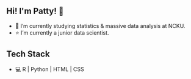 ## Hi! I'm Patty! 👋
- 🌱 I’m currently studying statistics & massive data analysis at NCKU.
- ⭐ I’m currently a junior data scientist.


## Tech Stack
- 💻 R | Python | HTML | CSS
<!---
patty5916/patty5916 is a ✨ special ✨ repository because its `README.md` (this file) appears on your GitHub profile.
You can click the Preview link to take a look at your changes.
--->
